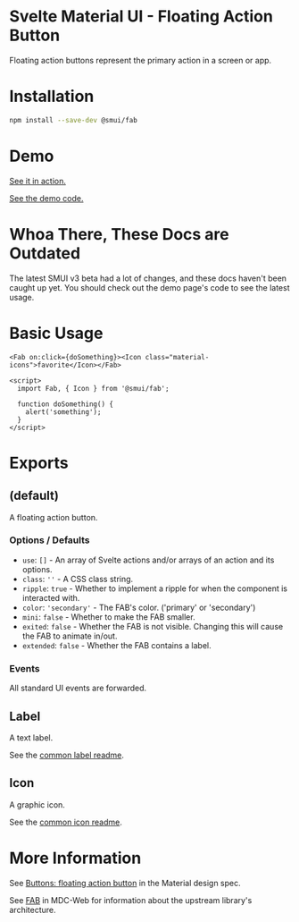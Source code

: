 # Svelte Material UI - Floating Action Button

Floating action buttons represent the primary action in a screen or app.

# Installation

```sh
npm install --save-dev @smui/fab
```

# Demo

[See it in action.](https://sveltematerialui.com/demo/fab)

[See the demo code.](https://github.com/hperrin/svelte-material-ui/blob/master/site/src/routes/demo/fab/)

# Whoa There, These Docs are Outdated

The latest SMUI v3 beta had a lot of changes, and these docs haven't been caught up yet. You should check out the demo page's code to see the latest usage.

# Basic Usage

```svelte
<Fab on:click={doSomething}><Icon class="material-icons">favorite</Icon></Fab>

<script>
  import Fab, { Icon } from '@smui/fab';

  function doSomething() {
    alert('something');
  }
</script>
```

# Exports

## (default)

A floating action button.

### Options / Defaults

- `use`: `[]` - An array of Svelte actions and/or arrays of an action and its options.
- `class`: `''` - A CSS class string.
- `ripple`: `true` - Whether to implement a ripple for when the component is interacted with.
- `color`: `'secondary'` - The FAB's color. ('primary' or 'secondary')
- `mini`: `false` - Whether to make the FAB smaller.
- `exited`: `false` - Whether the FAB is not visible. Changing this will cause the FAB to animate in/out.
- `extended`: `false` - Whether the FAB contains a label.

### Events

All standard UI events are forwarded.

## Label

A text label.

See the [common label readme](https://github.com/hperrin/svelte-material-ui/blob/master/packages/common/README.md#label).

## Icon

A graphic icon.

See the [common icon readme](https://github.com/hperrin/svelte-material-ui/blob/master/packages/common/README.md#icon).

# More Information

See [Buttons: floating action button](https://material.io/components/buttons-floating-action-button) in the Material design spec.

See [FAB](https://github.com/material-components/material-components-web/tree/v10.0.0/packages/mdc-fab) in MDC-Web for information about the upstream library's architecture.
